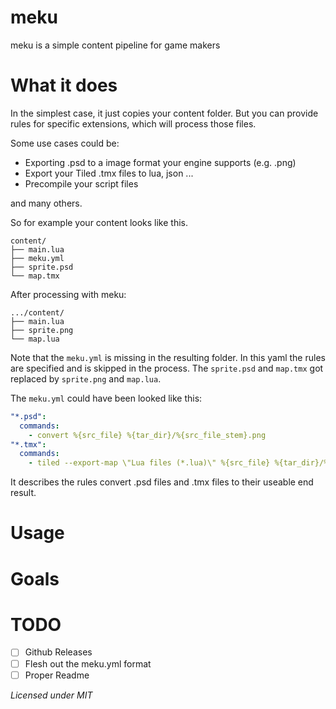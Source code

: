 # meku

meku is a simple content pipeline for game makers

# What it does

In the simplest case, it just copies your content folder. But you can provide rules for specific extensions, which will process those files.

Some use cases could be:
* Exporting .psd to a image format your engine supports (e.g. .png)
* Export your Tiled .tmx files to lua, json ...
* Precompile your script files

and many others.

So for example your content looks like this.
```
content/
├── main.lua
├── meku.yml
├── sprite.psd
└── map.tmx
```
After processing with meku:
```
.../content/
├── main.lua
├── sprite.png
└── map.lua
```

Note that the `meku.yml` is missing in the resulting folder.
In this yaml the rules are specified and is skipped in the process.
The `sprite.psd` and `map.tmx` got replaced by `sprite.png` and `map.lua`.

The `meku.yml` could have been looked like this:
```yaml
"*.psd":
  commands:
    - convert %{src_file} %{tar_dir}/%{src_file_stem}.png
"*.tmx":
  commands:
    - tiled --export-map \"Lua files (*.lua)\" %{src_file} %{tar_dir}/%{src_file_stem}.lua
```

It describes the rules convert .psd files and .tmx files to their useable end result.


# Usage

# Goals

# TODO

- [ ] Github Releases
- [ ] Flesh out the meku.yml format
- [ ] Proper Readme

*Licensed under MIT*
